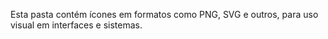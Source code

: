 Esta pasta contém ícones em formatos como PNG, SVG e outros, para uso visual em interfaces e sistemas.

